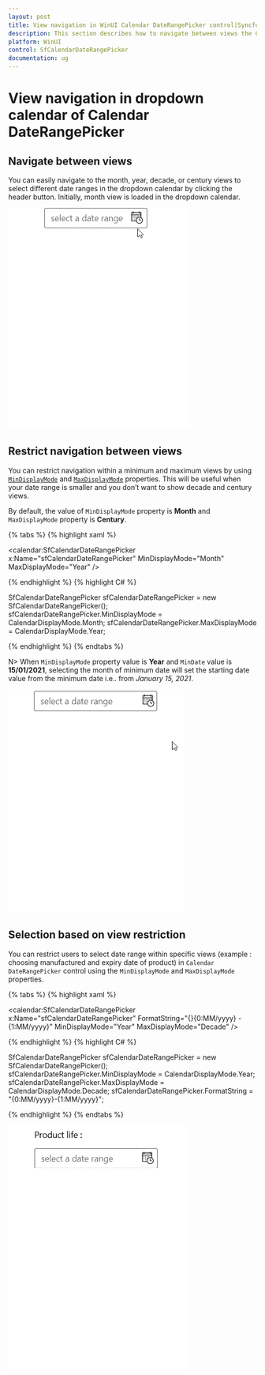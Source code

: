 ```yaml
---
layout: post
title: View navigation in WinUI Calendar DateRangePicker control|Syncfusion
description: This section describes how to navigate between views the Calendar DateRangePicker (SfCalendarDateRangePicker) control.
platform: WinUI
control: SfCalendarDateRangePicker
documentation: ug
---
```


# View navigation in dropdown calendar of Calendar DateRangePicker

## Navigate between views

You can easily navigate to the month, year, decade, or century views to select different date ranges in the dropdown calendar by clicking the header button. Initially, month view is loaded in the dropdown calendar.

![Navigation between views in WinUI Calendar DateRangePicker](Navigate-Between-Views_images/View-navigation.gif)

## Restrict navigation between views

You can restrict navigation within a minimum and maximum views by using [`MinDisplayMode`](https://help.syncfusion.com/cr/winui/Syncfusion.UI.Xaml.Calendar.SfCalendarDateRangePicker.html#Syncfusion_UI_Xaml_Calendar_SfCalendarDateRangePicker_MinDisplayMode) and [`MaxDisplayMode`](https://help.syncfusion.com/cr/winui/Syncfusion.UI.Xaml.Calendar.SfCalendarDateRangePicker.html#Syncfusion_UI_Xaml_Calendar_SfCalendarDateRangePicker_MaxDisplayMode) properties. This will be useful when your date range is smaller and you don’t want to show decade and century views.

By default, the value of `MinDisplayMode` property is **Month** and `MaxDisplayMode` property is **Century**.

{% tabs %}
{% highlight xaml %}

<calendar:SfCalendarDateRangePicker x:Name="sfCalendarDateRangePicker"
                               MinDisplayMode="Month"
                               MaxDisplayMode="Year"
                               />

{% endhighlight %}
{% highlight C# %}

SfCalendarDateRangePicker sfCalendarDateRangePicker = new SfCalendarDateRangePicker();
sfCalendarDateRangePicker.MinDisplayMode = CalendarDisplayMode.Month;
sfCalendarDateRangePicker.MaxDisplayMode = CalendarDisplayMode.Year;

{% endhighlight %}
{% endtabs %}

N> When `MinDisplayMode` property value is **Year** and `MinDate` value is **15/01/2021**, selecting the month of minimum date will set the starting date value from the minimum date i.e.. from *January 15, 2021*.

![Navigation between month and century view in WinUI Calendar DateRangePicker](Getting-Started_images/Restrict_View_Navigation.gif)

## Selection based on view restriction

You can restrict users to select date range within specific views (example : choosing manufactured and expiry date of product) in `Calendar DateRangePicker` control using the `MinDisplayMode` and `MaxDisplayMode` properties.

{% tabs %}
{% highlight xaml %}

<calendar:SfCalendarDateRangePicker x:Name="sfCalendarDateRangePicker"
                                    FormatString="{}{0:MM/yyyy} - {1:MM/yyyy}"
                                    MinDisplayMode="Year"
                                    MaxDisplayMode="Decade"
                               />

{% endhighlight %}
{% highlight C# %}

SfCalendarDateRangePicker sfCalendarDateRangePicker = new SfCalendarDateRangePicker();
sfCalendarDateRangePicker.MinDisplayMode = CalendarDisplayMode.Year;
sfCalendarDateRangePicker.MaxDisplayMode = CalendarDisplayMode.Decade;
sfCalendarDateRangePicker.FormatString = "{0:MM/yyyy}-{1:MM/yyyy}";

{% endhighlight %}
{% endtabs %}

![Selection within restriction in WinUI Calendar DateRangePicker](Navigate-Between-Views_images/product-manufacture-expiry-date.gif)
